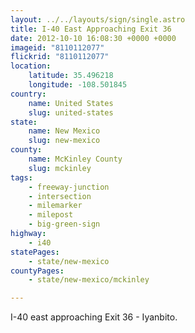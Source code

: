 ```yaml
---
layout: ../../layouts/sign/single.astro
title: I-40 East Approaching Exit 36
date: 2012-10-10 16:08:30 +0000 +0000
imageid: "8110112077"
flickrid: "8110112077"
location:
    latitude: 35.496218
    longitude: -108.501845
country:
    name: United States
    slug: united-states
state:
    name: New Mexico
    slug: new-mexico
county:
    name: McKinley County
    slug: mckinley
tags:
    - freeway-junction
    - intersection
    - milemarker
    - milepost
    - big-green-sign
highway:
    - i40
statePages:
    - state/new-mexico
countyPages:
    - state/new-mexico/mckinley

---
```

I-40 east approaching Exit 36 - Iyanbito.